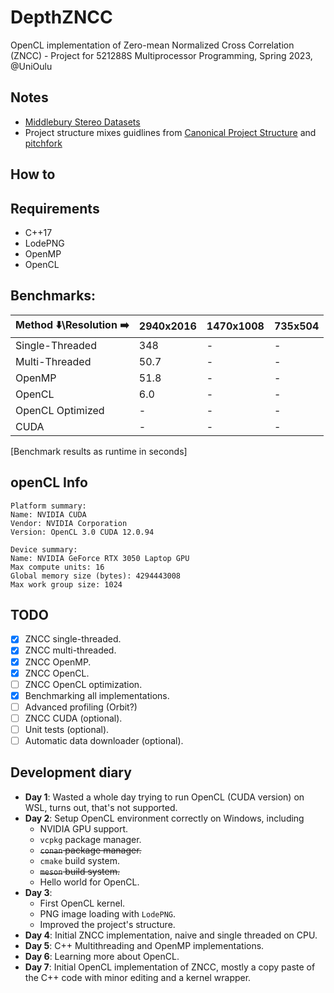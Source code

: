 # DepthZNCC
OpenCL implementation of Zero-mean Normalized Cross Correlation (ZNCC) - Project for 521288S Multiprocessor Programming, Spring 2023, @UniOulu

## Notes
- [Middlebury Stereo Datasets](https://vision.middlebury.edu/stereo/data/)
- Project structure mixes guidlines from [Canonical Project Structure](https://www.open-std.org/jtc1/sc22/wg21/docs/papers/2018/p1204r0.html) and [pitchfork](https://github.com/vector-of-bool/pitchfork)

## How to

## Requirements
- C++17
- LodePNG
- OpenMP
- OpenCL

## Benchmarks:

| Method ⬇️\Resolution ➡️ | 2940x2016 | 1470x1008 | 735x504 |
|-----|-----|-----|-----|
| Single-Threaded | 348 | - | - |
| Multi-Threaded | 50.7 | - | - |
| OpenMP | 51.8 | - | - |
| OpenCL | 6.0 | - | - |
| OpenCL Optimized | - | - | - |
| CUDA | - | - | - |
[Benchmark results as runtime in seconds]

## openCL Info
```
Platform summary:
Name: NVIDIA CUDA
Vendor: NVIDIA Corporation
Version: OpenCL 3.0 CUDA 12.0.94

Device summary:
Name: NVIDIA GeForce RTX 3050 Laptop GPU
Max compute units: 16
Global memory size (bytes): 4294443008
Max work group size: 1024
```

## TODO
- [x] ZNCC single-threaded.
- [X] ZNCC multi-threaded.
- [X] ZNCC OpenMP.
- [X] ZNCC OpenCL.
- [ ] ZNCC OpenCL optimization.
- [X] Benchmarking all implementations.
- [ ] Advanced profiling (Orbit?)
- [ ] ZNCC CUDA (optional).
- [ ] Unit tests (optional).
- [ ] Automatic data downloader (optional).

## Development diary
- **Day 1**: Wasted a whole day trying to run OpenCL (CUDA version) on WSL, turns out, that's not supported.
- **Day 2**: Setup OpenCL environment correctly on Windows, including
    - NVIDIA GPU support.
    - `vcpkg` package manager.
    - ~~`conan` package manager.~~
    - `cmake` build system.
    - ~~`meson` build system.~~
    - Hello world for OpenCL.
- **Day 3**: 
    - First OpenCL kernel.
    - PNG image loading with `LodePNG`.
    - Improved the project's structure.
- **Day 4**: Initial ZNCC implementation, naive and single threaded on CPU.
- **Day 5**: C++ Multithreading and OpenMP implementations.
- **Day 6**: Learning more about OpenCL.
- **Day 7**: Initial OpenCL implementation of ZNCC, mostly a copy paste of the C++ code with minor editing and a kernel wrapper.

